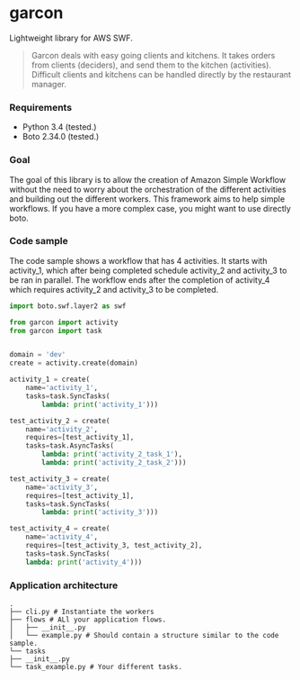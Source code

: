 garcon
======

Lightweight library for AWS SWF.

> Garcon deals with easy going clients and kitchens. It takes orders
> from clients (deciders), and send them to the kitchen (activities). Difficult
> clients and kitchens can be handled directly by the restaurant manager.

### Requirements

* Python 3.4 (tested.)
* Boto 2.34.0 (tested.)

### Goal

The goal of this library is to allow the creation of Amazon Simple Workflow
without the need to worry about the orchestration of the different activities
and building out the different workers. This framework aims to help simple
workflows. If you have a more complex case, you might want to use directly
boto.

### Code sample

The code sample shows a workflow that has 4 activities. It starts with
activity_1, which after being completed schedule activity_2 and activity_3 to
be ran in parallel. The workflow ends after the completion of activity_4 which
requires activity_2 and activity_3 to be completed.

```python
import boto.swf.layer2 as swf

from garcon import activity
from garcon import task


domain = 'dev'
create = activity.create(domain)

activity_1 = create(
    name='activity_1',
    tasks=task.SyncTasks(
        lambda: print('activity_1')))

test_activity_2 = create(
    name='activity_2',
    requires=[test_activity_1],
    tasks=task.AsyncTasks(
        lambda: print('activity_2_task_1'),
        lambda: print('activity_2_task_2')))

test_activity_3 = create(
    name='activity_3',
    requires=[test_activity_1],
    tasks=task.SyncTasks(
        lambda: print('activity_3')))

test_activity_4 = create(
    name='activity_4',
    requires=[test_activity_3, test_activity_2],
    tasks=task.SyncTasks(
    lambda: print('activity_4')))
```

### Application architecture

```
.
├── cli.py # Instantiate the workers
├── flows # ALl your application flows.
│   ├── __init__.py
│   └── example.py # Should contain a structure similar to the code sample.
└── tasks
├── __init__.py
└── task_example.py # Your different tasks.
```
